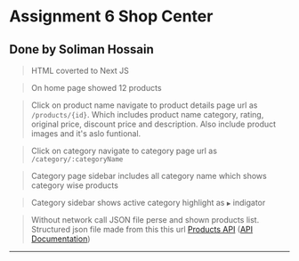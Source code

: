# Assignment 6 Shop Center

## Done by Soliman Hossain

> HTML coverted to Next JS

> On home page showed 12 products

> Click on product name navigate to product details page url as `/products/{id}`. Which includes product name category, rating, original price, discount price and description. Also include product images and it's aslo funtional.

> Click on category navigate to category page url as `/category/:categoryName`

> Category page sidebar includes all category name which shows category wise products

> Category sidebar shows active category highlight as `▶` indigator

> Without network call JSON file perse and shown products list. Structured json file made from this this url [Products API](https://dummyjson.com/products) ([API Documentation](https://dummyjson.com/docs/products))

---
